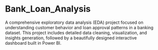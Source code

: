 # Bank_Loan_Analysis
A comprehensive exploratory data analysis (EDA) project focused on understanding customer behavior and loan approval patterns in a banking dataset. This project includes detailed data cleaning, visualization, and insights generation, followed by a beautifully designed interactive dashboard built in Power BI.
